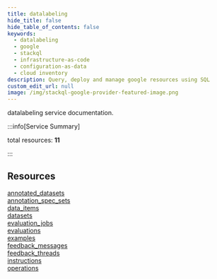 ```yaml
---
title: datalabeling
hide_title: false
hide_table_of_contents: false
keywords:
  - datalabeling
  - google
  - stackql
  - infrastructure-as-code
  - configuration-as-data
  - cloud inventory
description: Query, deploy and manage google resources using SQL
custom_edit_url: null
image: /img/stackql-google-provider-featured-image.png
---
```


datalabeling service documentation.

:::info[Service Summary]

total resources: __11__  

:::

## Resources
<div class="row">
<div class="providerDocColumn">
<a href="/services/datalabeling/annotated_datasets/">annotated_datasets</a><br />
<a href="/services/datalabeling/annotation_spec_sets/">annotation_spec_sets</a><br />
<a href="/services/datalabeling/data_items/">data_items</a><br />
<a href="/services/datalabeling/datasets/">datasets</a><br />
<a href="/services/datalabeling/evaluation_jobs/">evaluation_jobs</a><br />
<a href="/services/datalabeling/evaluations/">evaluations</a>
</div>
<div class="providerDocColumn">
<a href="/services/datalabeling/examples/">examples</a><br />
<a href="/services/datalabeling/feedback_messages/">feedback_messages</a><br />
<a href="/services/datalabeling/feedback_threads/">feedback_threads</a><br />
<a href="/services/datalabeling/instructions/">instructions</a><br />
<a href="/services/datalabeling/operations/">operations</a>
</div>
</div>